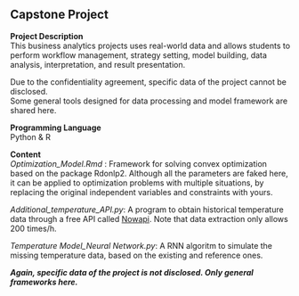 Capstone Project
---  
**Project Description**  
This business analytics projects uses real-world data and allows students to perform workflow management, strategy setting, model building, data analysis, interpretation, and result presentation.

Due to the confidentiality agreement, specific data of the project cannot be disclosed.  
Some general tools designed for data processing and model framework are shared here.

**Programming Language**  
Python & R  

**Content**  
*Optimization_Model.Rmd* : Framework for solving convex optimization based on the package Rdonlp2. Although all the parameters are faked here, it can be applied to optimization problems with multiple situations, by replacing the original independent variables and constraints with yours.

*Additional_temperature_API.py*: A program to obtain historical temperature data through a free API called [Nowapi](https://www.nowapi.com/api/weather.history). Note that data extraction only allows 200 times/h.  

*Temperature Model_Neural Network.py*: A RNN algoritm to simulate the missing temperature data, based on the existing and reference ones.

***Again, specific data of the project is not disclosed. Only general frameworks here.***
